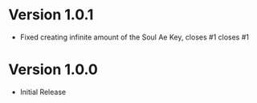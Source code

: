 # Version 1.0.1
* Fixed creating infinite amount of the Soul Ae Key, closes #1 closes #1

# Version 1.0.0
 
* Initial Release